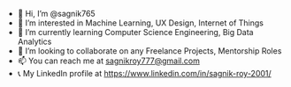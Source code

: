 - 👋 Hi, I’m @sagnik765
- 👀 I’m interested in Machine Learning, UX Design, Internet of Things
- 🌱 I’m currently learning Computer Science Engineering, Big Data Analytics
- 💞️ I’m looking to collaborate on any Freelance Projects, Mentorship Roles
- 📫 You can reach me at sagnikroy777@gmail.com
- 📞 My LinkedIn profile at https://www.linkedin.com/in/sagnik-roy-2001/

<!---
sagnik765/sagnik765 is a ✨ special ✨ repository because its `README.md` (this file) appears on your GitHub profile.
You can click the Preview link to take a look at your changes.
--->
